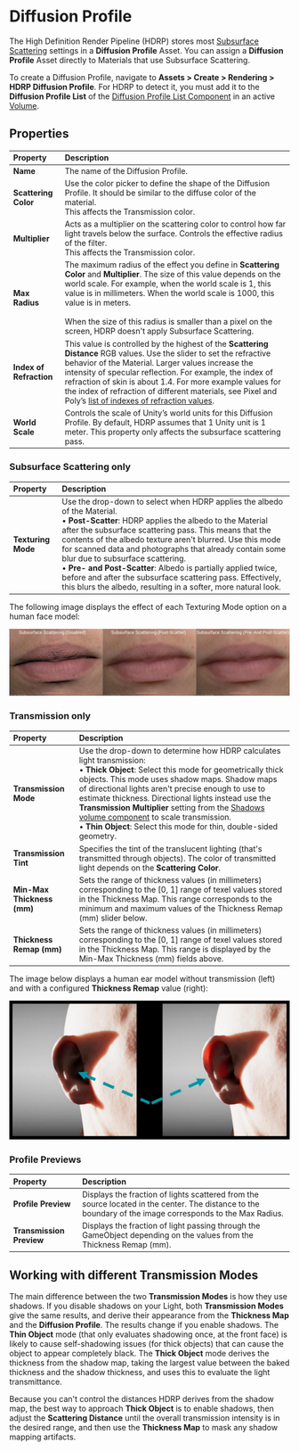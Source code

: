 # Diffusion Profile

The High Definition Render Pipeline (HDRP) stores most [Subsurface Scattering](Subsurface-Scattering.md) settings in a __Diffusion Profile__ Asset. You can assign a __Diffusion Profile__ Asset directly to Materials that use Subsurface Scattering.

To create a Diffusion Profile, navigate to __Assets > Create > Rendering > HDRP Diffusion Profile__.
For HDRP to detect it, you must add it to the **Diffusion Profile List** of the [Diffusion Profile List Component](Override-Diffusion-Profile.md) in an active [Volume](Volumes.md).

## Properties

| Property| Description |
|:---|:---|
| **Name** | The name of the Diffusion Profile. |
| **Scattering Color** | Use the color picker to define the shape of the Diffusion Profile. It should be similar to the diffuse color of the material.<br/>This affects the Transmission color. |
| **Multiplier** | Acts as a multiplier on the scattering color to control how far light travels below the surface. Controls the effective radius of the filter.<br/>This affects the Transmission color. |
| **Max Radius** | The maximum radius of the effect you define in **Scattering Color** and **Multiplier**. The size of this value depends on the world scale. For example, when the world scale is 1, this value is in millimeters. When the world scale is 1000, this value is in meters.<br/><br/>When the size of this radius is smaller than a pixel on the screen, HDRP doesn't apply Subsurface Scattering. |
| **Index of Refraction** | This value is controlled by the highest of the **Scattering Distance** RGB values. Use the slider to set the refractive behavior of the Material. Larger values increase the intensity of specular reflection. For example, the index of refraction of skin is about 1.4. For more example values for the index of refraction of different materials, see Pixel and Poly’s [list of indexes of refraction values](https://pixelandpoly.com/ior.html). |
| **World Scale** | Controls the scale of Unity’s world units for this Diffusion Profile. By default, HDRP assumes that 1 Unity unit is 1 meter. This property only affects the subsurface scattering pass. |



### Subsurface Scattering only

| Property| Description |
|:---|:---|
| **Texturing Mode** | Use the drop-down to select when HDRP applies the albedo of the Material.<br />&#8226; **Post-Scatter**: HDRP applies the albedo to the Material after the subsurface scattering pass. This means that the contents of the albedo texture aren't blurred. Use this mode for scanned data and photographs that already contain some blur due to subsurface scattering. <br />&#8226; **Pre- and Post-Scatter**: Albedo is partially applied twice, before and after the subsurface scattering pass. Effectively, this blurs the albedo, resulting in a softer, more natural look. |

The following image displays the effect of each Texturing Mode option on a human face model:

![](Images/profile_texturing_mode.png)



### Transmission only

| Property| Description |
|:---|:---|
| **Transmission Mode** | Use the drop-down to determine how HDRP calculates light transmission:<br />• **Thick Object**: Select this mode for geometrically thick objects. This mode uses shadow maps. Shadow maps of directional lights aren't precise enough to use to estimate thickness. Directional lights instead use the **Transmission Multiplier** setting from the [Shadows volume component](Override-Shadows.md#properties) to scale transmission.<br />• **Thin Object**: Select this mode for thin, double-sided geometry. |
| **Transmission Tint** | Specifies the tint of the translucent lighting (that's transmitted through objects). The color of transmitted light depends on the **Scattering Color**. |
| **Min-Max Thickness (mm)** | Sets the range of thickness values (in millimeters) corresponding to the [0, 1] range of texel values stored in the Thickness Map. This range corresponds to the minimum and maximum values of the Thickness Remap (mm) slider below. |
| **Thickness Remap (mm)** | Sets the range of thickness values (in millimeters) corresponding to the [0, 1] range of texel values stored in the Thickness Map. This range is displayed by the Min-Max Thickness (mm) fields above. |


The image below displays a human ear model without transmission (left) and with a configured **Thickness Remap** value (right):

![](Images/transmission_thick.png)


### Profile Previews

| Property| Description |
|:---|:---|
| **Profile Preview** | Displays the fraction of lights scattered from the source located in the center. The distance to the boundary of the image corresponds to the Max Radius. |
| **Transmission Preview** | Displays the fraction of light passing through the GameObject depending on the values from the Thickness Remap (mm).  |



## Working with different Transmission Modes

The main difference between the two __Transmission Modes__ is how they use shadows.
If you disable shadows on your Light, both __Transmission Modes__ give the same results, and derive their appearance from the __Thickness Map__ and the __Diffusion Profile__.
The results change if you enable shadows. The __Thin Object__ mode (that only evaluates shadowing once, at the front face) is likely to cause self-shadowing issues (for thick objects) that can cause the object to appear completely black. The __Thick Object__ mode derives the thickness from the shadow map, taking the largest value between the baked thickness and the shadow thickness, and uses this to evaluate the light transmittance.

Because you can't control the distances HDRP derives from the shadow map, the best way to approach __Thick Object__ is to enable shadows, then adjust the __Scattering Distance__ until the overall transmission intensity is in the desired range, and then use the __Thickness Map__ to mask any shadow mapping artifacts.
